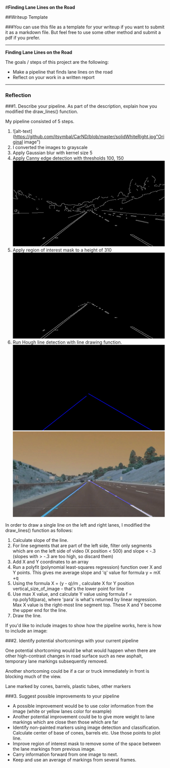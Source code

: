 #**Finding Lane Lines on the Road**

##Writeup Template

###You can use this file as a template for your writeup if you want to submit it as a markdown file. But feel free to use some other method and submit a pdf if you prefer.

---

**Finding Lane Lines on the Road**

The goals / steps of this project are the following:
* Make a pipeline that finds lane lines on the road
* Reflect on your work in a written report


[//]: # (Image References)

[image1]: ./examples/grayscale.jpg "Grayscale"

---

### Reflection

###1. Describe your pipeline. As part of the description, explain how you modified the draw_lines() function.

My pipeline consisted of 5 steps.

1. ![alt-text](https://github.com/itsymbal/CarND/blob/master/solidWhiteRight.jpg"Original image")
1. I converted the images to grayscale
2. Apply Gaussian blur with kernel size 5
3. Apply Canny edge detection with thresholds 100, 150 ![alt-text](https://github.com/itsymbal/CarND/blob/master/solidWhiteRight_cannied.jpg "After applying Canny")
4. Apply region of interest mask to a height of 310 ![alt-text](https://github.com/itsymbal/CarND/blob/master/solidWhiteRight2_cannied_trimmed.jpg "After applying region of interest")
5. Run Hough line detection with line drawing function.
![alt-text](https://github.com/itsymbal/CarND/blob/master/solidWhiteRight_hoffed.jpg "after applying Hoff detection")
![alt-text](https://github.com/itsymbal/CarND/blob/master/solidWhiteRight_combined.jpg "After combining with original")



In order to draw a single line on the left and right lanes, I modified the draw_lines() function as follows:
1. Calculate slope of the line.
1. For line segments that are part of the left side, filter only segments which are on the left side of video (X position < 500) and slope < -.3 (slopes with > -.3 are too high, so discard them)
1. Add X and Y coordinates to an array
1. Run a polyfit (polynomial least-squares regression) function over X and Y points. This gives me average slope and 'q' value for formula y = mX +q
2. Using the formula X = (y - q)/m , calculate X for Y position vertical_size_of_image - that's the lower point for line
3. Use max X value, and calculate Y value using formula f = np.poly1d(para), where 'para' is what's returned by linear regression. Max X value is the right-most line segment top. These X and Y become the upper end for the line.
4. Draw the line.

If you'd like to include images to show how the pipeline works, here is how to include an image:



###2. Identify potential shortcomings with your current pipeline


One potential shortcoming would be what would happen when there are other high-contrast changes in road surface such as new asphalt, temporary lane markings subsequently removed.

Another shortcoming could be if a car or truck immediately in front is blocking much of the view.

Lane marked by cones, barrels, plastic tubes, other markers



###3. Suggest possible improvements to your pipeline

- A possible improvement would be to use color information from the image (white or yellow lanes color for example)
- Another potential improvement could be to give more weight to lane markings which are close then those which are far
- Identify non-painted markers using image detection and classification. Calculate center of base of cones, barrels etc. Use those points to plot line.
- Improve region of interest mask to remove some of the space between the lane markings from previous image.
- Carry information forward from one image to next.
- Keep and use an average of markings from several frames.
